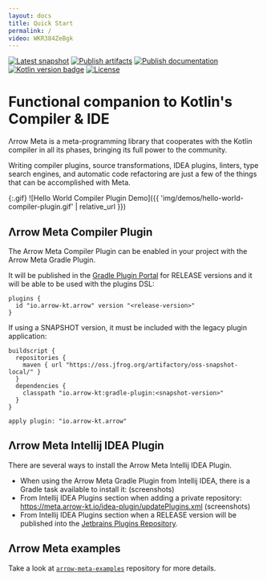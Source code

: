 ```yaml
---
layout: docs
title: Quick Start
permalink: /
video: WKR384ZeBgk
---
```


[![Latest snapshot](https://img.shields.io/maven-metadata/v?color=%230576b6&label=latest%20snapshot&metadataUrl=https%3A%2F%2Foss.jfrog.org%2Fartifactory%2Foss-snapshot-local%2Fio%2Farrow-kt%2Fcompiler-plugin%2Fmaven-metadata.xml)](https://oss.jfrog.org/artifactory/oss-snapshot-local/io/arrow-kt/compiler-plugin/)
[![Publish artifacts](https://github.com/arrow-kt/arrow-meta/workflows/Publish%20Artifacts/badge.svg)](https://github.com/arrow-kt/arrow-meta/actions?query=workflow%3A%22Publish+Artifacts%22)
[![Publish documentation](https://github.com/arrow-kt/arrow-meta/workflows/Publish%20Documentation/badge.svg)](https://github.com/arrow-kt/arrow-meta/actions?query=workflow%3A%22Publish+Documentation%22)
[![Kotlin version badge](https://img.shields.io/badge/kotlin-1.3-blue.svg)](https://kotlinlang.org/docs/reference/whatsnew13.html)
[![License](https://img.shields.io/badge/License-Apache%202.0-blue.svg)](http://www.apache.org/licenses/LICENSE-2.0)

# Functional companion to Kotlin's Compiler & IDE

Λrrow Meta is a meta-programming library that cooperates with the Kotlin compiler in all its phases, bringing its full power to the community.

Writing compiler plugins, source transformations, IDEA plugins, linters, type search engines, and automatic code refactoring are just a few of the things that can be accomplished with Meta.

{:.gif}
![Hello World Compiler Plugin Demo]({{ 'img/demos/hello-world-compiler-plugin.gif' | relative_url }})

## Λrrow Meta Compiler Plugin

The Arrow Meta Compiler Plugin can be enabled in your project with the Arrow Meta Gradle Plugin.

It will be published in the [Gradle Plugin Portal](https://plugins.gradle.org/plugin/io.arrow-kt.arrow) for RELEASE versions and it will be able to be used with the plugins DSL:

```
plugins {
  id "io.arrow-kt.arrow" version "<release-version>"
}
```

If using a SNAPSHOT version, it must be included with the legacy plugin application:

```
buildscript {
  repositories {
    maven { url "https://oss.jfrog.org/artifactory/oss-snapshot-local/" }
  }
  dependencies {
    classpath "io.arrow-kt:gradle-plugin:<snapshot-version>"
  }
}

apply plugin: "io.arrow-kt.arrow"
```

## Λrrow Meta Intellij IDEA Plugin

There are several ways to install the Arrow Meta Intellij IDEA Plugin.

* When using the Arrow Meta Gradle Plugin from Intellij IDEA, there is a Gradle task available to install it:
(screenshots)
* From Intellij IDEA Plugins section when adding a private repository: https://meta.arrow-kt.io/idea-plugin/updatePlugins.xml
(screenshots)
* From Intellij IDEA Plugins section when a RELEASE version will be published into the [Jetbrains Plugins Repository](https://plugins.jetbrains.com).

## Λrrow Meta examples

Take a look at [`arrow-meta-examples`](https://github.com/arrow-kt/arrow-meta-examples) repository for more details.
